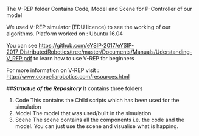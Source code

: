 The V-REP folder Contains Code, Model and Scene for P-Controller of our model

We used V-REP simulator (EDU licence) to see the working of our algorithms.
Platform worked on : Ubuntu 16.04 

You can see https://github.com/eYSIP-2017/eYSIP-2017_DistributedRobotics/tree/master/Documents/Manuals/Uderstanding-V_REP.pdf to learn how to use V-REP for beginners

For more information on V-REP visit : http://www.coppeliarobotics.com/resources.html

##_______Structue of the Repository_______
It contains three folders
1) Code
	This contains the Child scripts which has been used for the simulation
2) Model
	The model that was used/built in the simulation
3) Scene
	The scene contains all the components i.e. the code and the model. You can just use the scene and visualise what is happing.